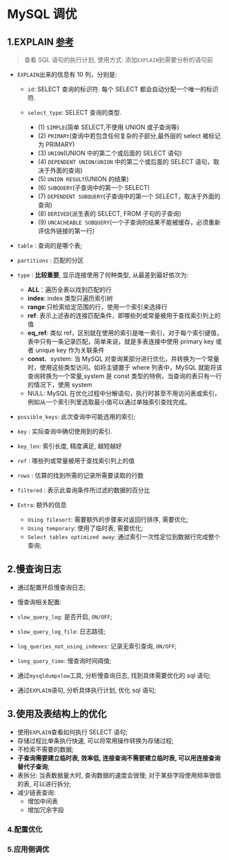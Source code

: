 # MySQL 调优

## 1.EXPLAIN [参考](https://www.cnblogs.com/xuanzhi201111/p/4175635.html)

> 查看 SQL 语句的执行计划, 使用方式: 添加`EXPLAIN`到需要分析的语句前

- `EXPLAIN`出来的信息有 10 列，分别是:

  - `id`: SELECT 查询的标识符. 每个 SELECT 都会自动分配一个唯一的标识符.

  - `select_type`: SELECT 查询的类型.

    - (1) `SIMPLE`(简单 SELECT,不使用 UNION 或子查询等)
    - (2) `PRIMARY`(查询中若包含任何复杂的子部分,最外层的 select 被标记为 PRIMARY)
    - (3) `UNION`(UNION 中的第二个或后面的 SELECT 语句)
    - (4) `DEPENDENT UNION(UNION` 中的第二个或后面的 SELECT 语句，取决于外面的查询)
    - (5) `UNION RESULT`(UNION 的结果)
    - (6) `SUBQUERY`(子查询中的第一个 SELECT)
    - (7) `DEPENDENT SUBQUERY`(子查询中的第一个 SELECT，取决于外面的查询)
    - (8) `DERIVED`(派生表的 SELECT, FROM 子句的子查询)
    - (9) `UNCACHEABLE SUBQUERY`(一个子查询的结果不能被缓存，必须重新评估外链接的第一行)

- `table` : 查询的是哪个表;

- `partitions` : 匹配的分区

- `type` : **比较重要**, 显示连接使用了何种类型, 从最差到最好依次为:

  - **ALL**：遍历全表以找到匹配的行
  - **index**: index 类型只遍历索引树
  - **range**:只检索给定范围的行，使用一个索引来选择行
  - **ref**: 表示上述表的连接匹配条件，即哪些列或常量被用于查找索引列上的值
  - **eq_ref**: 类似 ref，区别就在使用的索引是唯一索引，对于每个索引键值，表中只有一条记录匹配，简单来说，就是多表连接中使用 primary key 或者 unique key 作为关联条件
  - **const**、system: 当 MySQL 对查询某部分进行优化，并转换为一个常量时，使用这些类型访问。如将主键置于 where 列表中，MySQL 就能将该查询转换为一个常量,system 是 const 类型的特例，当查询的表只有一行的情况下，使用 system
  - NULL: MySQL 在优化过程中分解语句，执行时甚至不用访问表或索引，例如从一个索引列里选取最小值可以通过单独索引查找完成。

- `possible_keys`: 此次查询中可能选用的索引;

- `key` : 实际查询中确切使用到的索引.

- `key_len`: 索引长度, 精度满足, 越短越好

- `ref` : 哪些列或常量被用于查找索引列上的值

- `rows` : 估算的找到所需的记录所需要读取的行数

- `filtered` : 表示此查询条件所过滤的数据的百分比

- `Extra`: 额外的信息

  - `Using filesort`: 需要额外的步骤来对返回行排序, 需要优化;
  - `Using temporary`: 使用了临时表, 需要优化;
  - `Select tables optimized away`: 通过索引一次性定位到数据行完成整个查询;

## 2.慢查询日志

- 通过配置开启慢查询日志;
- 慢查询相关配置:

- `slow_query_log`: 是否开启, `ON/OFF`;

- `slow_query_log_file`: 日志路径;

- `log_queries_not_using_indexes`: 记录无索引查询, `ON/OFF`;

- `long_query_time`: 慢查询时间阈值;
- 通过`mysqldumpslow`工具, 分析慢查询日志, 找到具体需要优化的 sql 语句;
- 通过`EXPLAIN`语句, 分析具体执行计划, 优化 sql 语句;

## 3.使用及表结构上的优化

- 使用`EXPLAIN`查看如何执行 SELECT 语句;
- 存储过程比单条执行快速, 可以将常用操作转换为存储过程;
- 不检索不需要的数据;
- **子查询需要建立临时表, 效率低, 连接查询不需要建立临时表, 可以用连接查询替代子查询**;
- 表拆分: 当表数据量大时, 查询数据的速度会很慢; 对于某些字段使用频率很低的表, 可以进行拆分;
- 减少链表查询:
  - 增加中间表
  - 增加冗余字段

### 4.配置优化

### 5.应用侧调优
